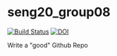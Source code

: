 # seng20_group08
[![Build Status](https://travis-ci.com/ushvarma/seng20_group08.svg?token=FyXyady7mYxUKsbL9qay&branch=master)](https://travis-ci.com/ushvarma/seng20_group08)
[![DOI](https://zenodo.org/badge/287643260.svg)](https://zenodo.org/badge/latestdoi/287643260)

Write a "good" Github Repo
